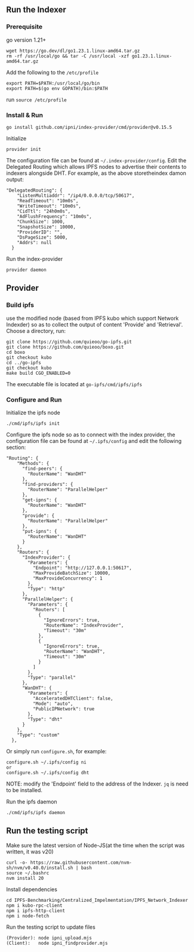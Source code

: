 ## Run the Indexer

### Prerequisite
go version 1.21+
```
wget https://go.dev/dl/go1.23.1.linux-amd64.tar.gz
rm -rf /usr/local/go && tar -C /usr/local -xzf go1.23.1.linux-amd64.tar.gz
```
Add the following to the `/etc/profile`
```
export PATH=$PATH:/usr/local/go/bin
export PATH=$(go env GOPATH)/bin:$PATH
```
run `source /etc/profile`

### Install & Run
```
go install github.com/ipni/index-provider/cmd/provider@v0.15.5
```
Initialize
```
provider init
```

The configuration file can be found at `~/.index-provider/config`.
Edit the Delegated Routing which allows IPFS nodes to advertise their contents to indexers alongside DHT. For example, as the above storetheindex damon output: 
```
"DelegatedRouting": {
    "ListenMultiaddr": "/ip4/0.0.0.0/tcp/50617",
    "ReadTimeout": "10m0s",
    "WriteTimeout": "10m0s",
    "CidTtl": "24h0m0s",
    "AdFlushFrequency": "10m0s",
    "ChunkSize": 1000,
    "SnapshotSize": 10000,
    "ProviderID": "",
    "DsPageSize": 5000,
    "Addrs": null
  }
```

Run the index-provider
```
provider daemon
```

## Provider
### Build ipfs

use the modified node (based from IPFS kubo which support Network Indexder) so as to collect the output of content 'Provide' and 'Retrieval'. Choose a directory, run: 
```
git clone https://github.com/quieoo/go-ipfs.git
git clone https://github.com/quieoo/boxo.git
cd boxo
git checkout kubo
cd ../go-ipfs
git checkout kubo
make build CGO_ENABLED=0
```
The executable file is located at `go-ipfs/cmd/ipfs/ipfs`


### Configure and Run
Initialize the ipfs node
```
./cmd/ipfs/ipfs init
```

Configure the ipfs node so as to connect with the index provider, the configuration file can be found at `~/.ipfs/config` and edit the following section:
```
"Routing": {
    "Methods": {
      "find-peers": {
        "RouterName": "WanDHT"
      },
      "find-providers": {
        "RouterName": "ParallelHelper"
      },
      "get-ipns": {
        "RouterName": "WanDHT"
      },
      "provide": {
        "RouterName": "ParallelHelper"
      },
      "put-ipns": {
        "RouterName": "WanDHT"
      }
    },
    "Routers": {
      "IndexProvider": {
        "Parameters": {
          "Endpoint": "http://127.0.0.1:50617",
          "MaxProvideBatchSize": 10000,
          "MaxProvideConcurrency": 1
        },
        "Type": "http"
      },
      "ParallelHelper": {
        "Parameters": {
          "Routers": [
            {
              "IgnoreErrors": true,
              "RouterName": "IndexProvider",
              "Timeout": "30m"
            },
            {
              "IgnoreErrors": true,
              "RouterName": "WanDHT",
              "Timeout": "30m"
            }
          ]
        },
        "Type": "parallel"
      },
      "WanDHT": {
        "Parameters": {
          "AcceleratedDHTClient": false,
          "Mode": "auto",
          "PublicIPNetwork": true
        },
        "Type": "dht"
      }
    },
    "Type": "custom"
  },
```

Or simply run `configure.sh`, for example:
```
configure.sh ~/.ipfs/config ni
or
configure.sh ~/.ipfs/config dht
```
NOTE: modify the 'Endpoint' field to the address of the Indexer. `jq` is need to be installed.

Run the ipfs daemon
```
./cmd/ipfs/ipfs daemon
```

## Run the testing script

Make sure the latest version of Node-JS(at the time when the script was written, it was v20)
```
curl -o- https://raw.githubusercontent.com/nvm-sh/nvm/v0.40.0/install.sh | bash
source ~/.bashrc
nvm install 20
```

Install dependencies
```
cd IPFS-Benchmarking/Centralized_Impelmentation/IPFS_Network_Indexer
npm i kubo-rpc-client
npm i ipfs-http-client
npm i node-fetch
```
Run the testing script to update files
```
(Provider): node ipni_upload.mjs
(Client):   node ipni_findprovider.mjs
```